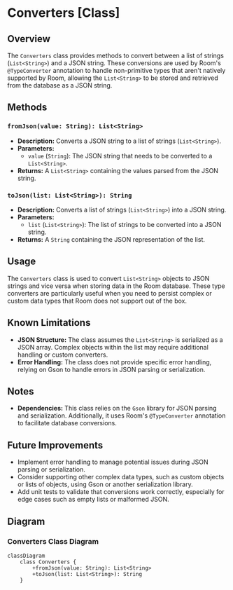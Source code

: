 # Converters [Class]

## Overview

The `Converters` class provides methods to convert between a list of strings (`List<String>`) and a JSON string. These conversions are used by Room's `@TypeConverter` annotation to handle non-primitive types that aren't natively supported by Room, allowing the `List<String>` to be stored and retrieved from the database as a JSON string.

## Methods

### `fromJson(value: String): List<String>`

- **Description:** Converts a JSON string to a list of strings (`List<String>`).
- **Parameters:**
    - `value` (`String`): The JSON string that needs to be converted to a `List<String>`.
- **Returns:** A `List<String>` containing the values parsed from the JSON string.

### `toJson(list: List<String>): String`

- **Description:** Converts a list of strings (`List<String>`) into a JSON string.
- **Parameters:**
    - `list` (`List<String>`): The list of strings to be converted into a JSON string.
- **Returns:** A `String` containing the JSON representation of the list.

## Usage

The `Converters` class is used to convert `List<String>` objects to JSON strings and vice versa when storing data in the Room database. These type converters are particularly useful when you need to persist complex or custom data types that Room does not support out of the box.

## Known Limitations

- **JSON Structure:** The class assumes the `List<String>` is serialized as a JSON array. Complex objects within the list may require additional handling or custom converters.
- **Error Handling:** The class does not provide specific error handling, relying on Gson to handle errors in JSON parsing or serialization.

## Notes

- **Dependencies:** This class relies on the `Gson` library for JSON parsing and serialization. Additionally, it uses Room's `@TypeConverter` annotation to facilitate database conversions.

## Future Improvements

- Implement error handling to manage potential issues during JSON parsing or serialization.
- Consider supporting other complex data types, such as custom objects or lists of objects, using Gson or another serialization library.
- Add unit tests to validate that conversions work correctly, especially for edge cases such as empty lists or malformed JSON.

## Diagram

### Converters Class Diagram

```mermaid
classDiagram
    class Converters {
        +fromJson(value: String): List<String>
        +toJson(list: List<String>): String
    }
